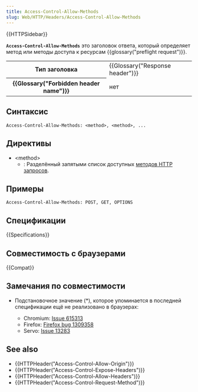 ```yaml
---
title: Access-Control-Allow-Methods
slug: Web/HTTP/Headers/Access-Control-Allow-Methods
---
```


{{HTTPSidebar}}

**`Access-Control-Allow-Methods`** это заголовок ответа, который определяет метод или методы доступа к ресурсам {{glossary("preflight request")}}.

<table class="properties">
  <tbody>
    <tr>
      <th scope="row">Тип заголовка</th>
      <td>{{Glossary("Response header")}}</td>
    </tr>
    <tr>
      <th scope="row">{{Glossary("Forbidden header name")}}</th>
      <td>нет</td>
    </tr>
  </tbody>
</table>

## Синтаксис

```
Access-Control-Allow-Methods: <method>, <method>, ...
```

## Директивы

- \<method>
  - : Разделённый запятыми список доступных [методов HTTP запросов](/ru/docs/Web/HTTP/Methods).

## Примеры

```
Access-Control-Allow-Methods: POST, GET, OPTIONS
```

## Спецификации

{{Specifications}}

## Совместимость с браузерами

{{Compat}}

## Замечания по совместимости

- Подстановочное значение (\*), которое упоминается в последней спецификации ещё не реализовано в браузерах:

  - Chromium: [Issue 615313](https://bugs.chromium.org/p/chromium/issues/detail?id=615313)
  - Firefox: [Firefox bug 1309358](https://bugzil.la/1309358)
  - Servo: [Issue 13283](https://github.com/servo/servo/issues/13283)

## See also

- {{HTTPHeader("Access-Control-Allow-Origin")}}
- {{HTTPHeader("Access-Control-Expose-Headers")}}
- {{HTTPHeader("Access-Control-Allow-Headers")}}
- {{HTTPHeader("Access-Control-Request-Method")}}
